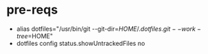 # pre-reqs
- alias dotfiles="/usr/bin/git --git-dir=$HOME/.dotfiles.git --work-tree=$HOME"
- dotfiles config status.showUntrackedFiles no  

